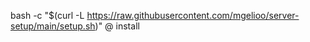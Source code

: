 bash -c "$(curl -L https://raw.githubusercontent.com/mgelioo/server-setup/main/setup.sh)" @ install
